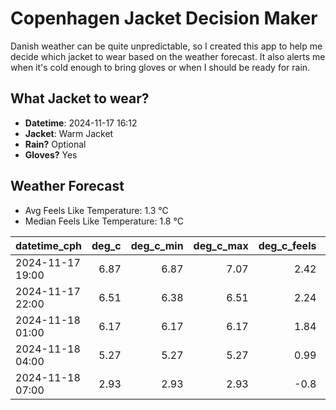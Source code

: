 
# Copenhagen Jacket Decision Maker

Danish weather can be quite unpredictable, so I created this app to help me decide which jacket to wear based on the weather forecast. 
It also alerts me when it's cold enough to bring gloves or when I should be ready for rain.

## What Jacket to wear?

- **Datetime**: 2024-11-17 16:12
- **Jacket**: Warm Jacket
- **Rain?** Optional
- **Gloves?** Yes

## Weather Forecast
- Avg Feels Like Temperature: 1.3 °C
- Median Feels Like Temperature: 1.8 °C

| datetime_cph     |   deg_c |   deg_c_min |   deg_c_max |   deg_c_feels | weather   | wind   | rain   |
|:-----------------|--------:|------------:|------------:|--------------:|:----------|:-------|:-------|
| 2024-11-17 19:00 |    6.87 |        6.87 |        7.07 |          2.42 | Clouds    | High   | None   |
| 2024-11-17 22:00 |    6.51 |        6.38 |        6.51 |          2.24 | Clouds    | High   | None   |
| 2024-11-18 01:00 |    6.17 |        6.17 |        6.17 |          1.84 | Clouds    | High   | None   |
| 2024-11-18 04:00 |    5.27 |        5.27 |        5.27 |          0.99 | Clouds    | High   | None   |
| 2024-11-18 07:00 |    2.93 |        2.93 |        2.93 |         -0.8  | Rain      | Low    | Low    |
        
